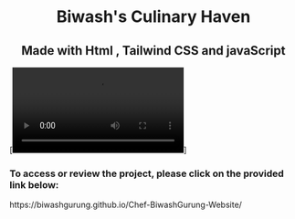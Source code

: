 <h1 align="center"> Biwash's Culinary Haven </h1>
<h2 align="center">Made with Html , Tailwind CSS and javaScript</h2>

[![Video](Video/vid.mp4)]


<h3>To access or review the project, please click on the provided link below:</h3>
https://biwashgurung.github.io/Chef-BiwashGurung-Website/
